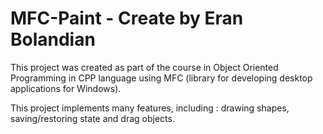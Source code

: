 # MFC-Paint - Create by Eran Bolandian

This project was created as part of the course in Object Oriented Programming in CPP language using MFC (library for developing desktop applications for Windows).

This project implements many features, including : drawing shapes, saving/restoring state and drag objects.
